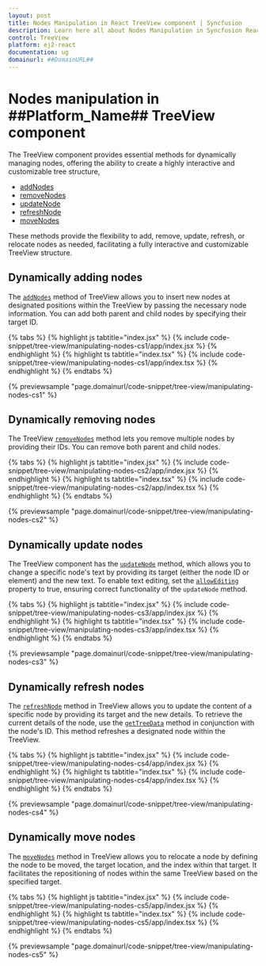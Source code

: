 ```yaml
---
layout: post
title: Nodes Manipulation in React TreeView component | Syncfusion
description: Learn here all about Nodes Manipulation in Syncfusion React TreeView component of Syncfusion Essential JS 2 and more.
control: TreeView
platform: ej2-react
documentation: ug
domainurl: ##DomainURL##
---
```


# Nodes manipulation in ##Platform_Name## TreeView component

The TreeView component provides essential methods for dynamically managing nodes, offering the ability to create a highly interactive and customizable tree structure,

* [addNodes](https://ej2.syncfusion.com/react/documentation/api/treeview/#addnodes)
* [removeNodes](https://ej2.syncfusion.com/react/documentation/api/treeview/#removenodes)
* [updateNode](https://ej2.syncfusion.com/react/documentation/api/treeview/#updatenode)
* [refreshNode](https://ej2.syncfusion.com/react/documentation/api/treeview/#refreshnode)
* [moveNodes](https://ej2.syncfusion.com/react/documentation/api/treeview/#movenodes)

These methods provide the flexibility to add, remove, update, refresh, or relocate nodes as needed, facilitating a fully interactive and customizable TreeView structure.

## Dynamically adding nodes

The [`addNodes`](https://ej2.syncfusion.com/react/documentation/api/treeview/#addnodes) method of TreeView allows you to insert new nodes at designated positions within the TreeView by passing the necessary node information. You can add both parent and child nodes by specifying their target ID.

{% tabs %}
{% highlight js tabtitle="index.jsx" %}
{% include code-snippet/tree-view/manipulating-nodes-cs1/app/index.jsx %}
{% endhighlight %}
{% highlight ts tabtitle="index.tsx" %}
{% include code-snippet/tree-view/manipulating-nodes-cs1/app/index.tsx %}
{% endhighlight %}
{% endtabs %}

 {% previewsample "page.domainurl/code-snippet/tree-view/manipulating-nodes-cs1" %}

## Dynamically removing nodes

The TreeView [`removeNodes`](https://ej2.syncfusion.com/react/documentation/api/treeview/#removenodes) method lets you remove multiple nodes by providing their IDs. You can remove both parent and child nodes.

{% tabs %}
{% highlight js tabtitle="index.jsx" %}
{% include code-snippet/tree-view/manipulating-nodes-cs2/app/index.jsx %}
{% endhighlight %}
{% highlight ts tabtitle="index.tsx" %}
{% include code-snippet/tree-view/manipulating-nodes-cs2/app/index.tsx %}
{% endhighlight %}
{% endtabs %}

 {% previewsample "page.domainurl/code-snippet/tree-view/manipulating-nodes-cs2" %}

## Dynamically update nodes

The TreeView component has the [`updateNode`](https://ej2.syncfusion.com/react/documentation/api/treeview/#updatenode) method, which allows you to change a specific node's text by providing its target (either the node ID or element) and the new text. To enable text editing, set the [`allowEditing`](https://ej2.syncfusion.com/react/documentation/api/treeview#allowediting) property to true, ensuring correct functionality of the `updateNode` method.

{% tabs %}
{% highlight js tabtitle="index.jsx" %}
{% include code-snippet/tree-view/manipulating-nodes-cs3/app/index.jsx %}
{% endhighlight %}
{% highlight ts tabtitle="index.tsx" %}
{% include code-snippet/tree-view/manipulating-nodes-cs3/app/index.tsx %}
{% endhighlight %}
{% endtabs %}

 {% previewsample "page.domainurl/code-snippet/tree-view/manipulating-nodes-cs3" %}

## Dynamically refresh nodes

The [`refreshNode`](https://ej2.syncfusion.com/react/documentation/api/treeview/#refreshnode) method in TreeView allows you to update the content of a specific node by providing its target and the new details. To retrieve the current details of the node, use the [`getTreeData`](https://ej2.syncfusion.com/react/documentation/api/treeview#gettreedata) method in conjunction with the node's ID. This method refreshes a designated node within the TreeView.

{% tabs %}
{% highlight js tabtitle="index.jsx" %}
{% include code-snippet/tree-view/manipulating-nodes-cs4/app/index.jsx %}
{% endhighlight %}
{% highlight ts tabtitle="index.tsx" %}
{% include code-snippet/tree-view/manipulating-nodes-cs4/app/index.tsx %}
{% endhighlight %}
{% endtabs %}

 {% previewsample "page.domainurl/code-snippet/tree-view/manipulating-nodes-cs4" %}

## Dynamically move nodes

The [`moveNodes`](https://ej2.syncfusion.com/react/documentation/api/treeview/#movenodes) method in TreeView allows you to relocate a node by defining the node to be moved, the target location, and the index within that target. It facilitates the repositioning of nodes within the same TreeView based on the specified target.

{% tabs %}
{% highlight js tabtitle="index.jsx" %}
{% include code-snippet/tree-view/manipulating-nodes-cs5/app/index.jsx %}
{% endhighlight %}
{% highlight ts tabtitle="index.tsx" %}
{% include code-snippet/tree-view/manipulating-nodes-cs5/app/index.tsx %}
{% endhighlight %}
{% endtabs %}

 {% previewsample "page.domainurl/code-snippet/tree-view/manipulating-nodes-cs5" %}